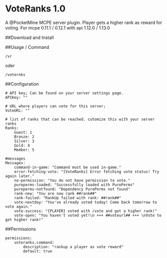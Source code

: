 # VoteRanks 1.0

A @PocketMine MCPE server plugin. Player gets a higher rank as reward for voting.
For mcpe 0.11.1 / 0.12.1 with api 1.12.0 / 1.13.0 

##Download and Install


##Usage / Command

```
/vr
```

oder

```
/voternks
```

##Configuration

```
# API key; Can be found on your server settings page.
APIKey: ""

# URL where players can vote for this server;
VoteURL: ""

# list of ranks that can be reached. cutomize this with your server ranks
Ranks:
    Guest: 1
    Bronze: 2
    Silver: 3
    Gold: 4
    Member: 5

#messages
Messages:
    command-in-game: "Command must be used in-game."
    error-fetching-vote: "[VoteRanks] Error fetching vote status! Try again later."
    no-permission: "You do not have permission to vote."
    pureperms-loaded: "Successfully loaded with PurePerms"
    pureperms-notfound: "Dependency PurePerms not found"
    rank-new: "You are now rank ##rank##"
    rank-failed: "RankUp failed with rank: ##rank##"
    vote-nextday: "You've already voted today! Come back tomorrow to vote again."
    vote-success: "{PLAYER} voted with /vote and got a higher rank!"
    vote-open: "You haven't voted yet!\n +++ ##voteurl## +++ \nVote to get higher rank!"
```

##Permissions

```
permissions:
    voteranks.command:
        description: "rankup a player as vote reward"
        default: true
```